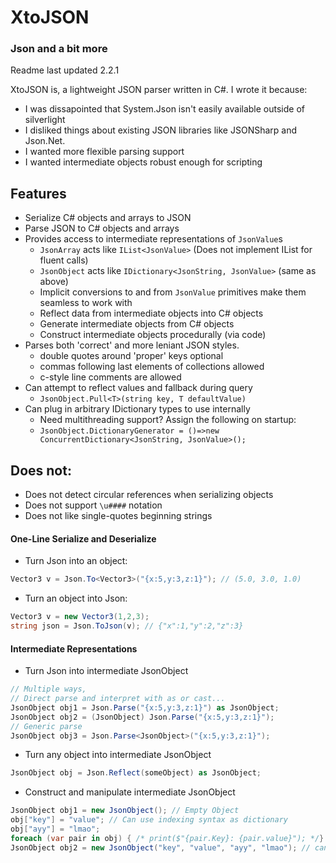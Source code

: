 # XtoJSON
### Json and a bit more
Readme last updated 2.2.1

XtoJSON is, a lightweight JSON parser written in C#.
I wrote it because:
- I was dissapointed that System.Json isn't easily available outside of silverlight
- I disliked things about existing JSON libraries like JSONSharp and Json.Net.
- I wanted more flexible parsing support
- I wanted intermediate objects robust enough for scripting

## Features
- Serialize C# objects and arrays to JSON
- Parse JSON to C# objects and arrays
- Provides access to intermediate representations of `JsonValue`s
	- `JsonArray` acts like `IList<JsonValue>` (Does not implement IList for fluent calls)
	- `JsonObject` acts like `IDictionary<JsonString, JsonValue>` (same as above)
	- Implicit conversions to and from `JsonValue` primitives make them seamless to work with
	- Reflect data from intermediate objects into C# objects
	- Generate intermediate objects from C# objects
	- Construct intermediate objects procedurally (via code)
- Parses both 'correct' and more leniant JSON styles.
	- double quotes around 'proper' keys optional
	- commas following last elements of collections allowed
	- c-style line comments are allowed 
- Can attempt to reflect values and fallback during query
	- `JsonObject.Pull<T>(string key, T defaultValue)`
- Can plug in arbitrary IDictionary types to use internally
	- Need multithreading support? Assign the following on startup:
	- `JsonObject.DictionaryGenerator = ()=>new ConcurrentDictionary<JsonString, JsonValue>();`
	
## Does not:
- Does not detect circular references when serializing objects
- Does not support `\u####` notation 
- Does not like single-quotes beginning strings

#### One-Line Serialize and Deserialize
- Turn Json into an object:
```csharp
Vector3 v = Json.To<Vector3>("{x:5,y:3,z:1}"); // (5.0, 3.0, 1.0)
```
- Turn an object into Json:
```csharp
Vector3 v = new Vector3(1,2,3);
string json = Json.ToJson(v); // {"x":1,"y":2,"z":3}
```

#### Intermediate Representations
- Turn Json into intermediate JsonObject
```csharp
// Multiple ways,
// Direct parse and interpret with as or cast...
JsonObject obj1 = Json.Parse("{x:5,y:3,z:1}") as JsonObject;
JsonObject obj2 = (JsonObject) Json.Parse("{x:5,y:3,z:1}");
// Generic parse
JsonObject obj3 = Json.Parse<JsonObject>("{x:5,y:3,z:1}");
```
- Turn any object into intermediate JsonObject
```csharp
JsonObject obj = Json.Reflect(someObject) as JsonObject;
```
- Construct and manipulate intermediate JsonObject
```csharp
JsonObject obj1 = new JsonObject(); // Empty Object
obj["key"] = "value"; // Can use indexing syntax as dictionary
obj["ayy"] = "lmao"; 
foreach (var pair in obj) { /* print($"{pair.Key}: {pair.value}"); */} // Can iterate as dictionary 
JsonObject obj2 = new JsonObject("key", "value", "ayy", "lmao"); // can construct via params[]
```
